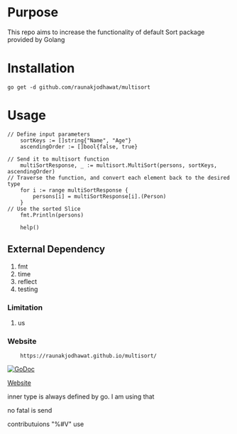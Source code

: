# Purpose
This repo aims to increase the functionality of default Sort package provided by Golang

# Installation
```
go get -d github.com/raunakjodhawat/multisort
```
# Usage
```
// Define input parameters  
    sortKeys := []string{"Name", "Age"}
    ascendingOrder := []bool{false, true}

// Send it to multisort function
    multiSortResponse, _ := multisort.MultiSort(persons, sortKeys, ascendingOrder)
// Traverse the function, and convert each element back to the desired type    
    for i := range multiSortResponse {
        persons[i] = multiSortResponse[i].(Person)
    }
// Use the sorted Slice
    fmt.Println(persons)

    help()
```
## External Dependency
1. fmt
2. time
3. reflect
4. testing


### Limitation
1. us
### Website
```
    https://raunakjodhawat.github.io/multisort/
```

[![GoDoc](https://godoc.org/github.com/raunakjodhawat/multisort?status.svg)](https://godoc.org/github.com/raunakjodhawat/multisort)  

[Website](https://raunakjodhawat.github.io/multisort/)

inner type is always defined by go. I am using that

no fatal is send

contributuions
"%#V" use